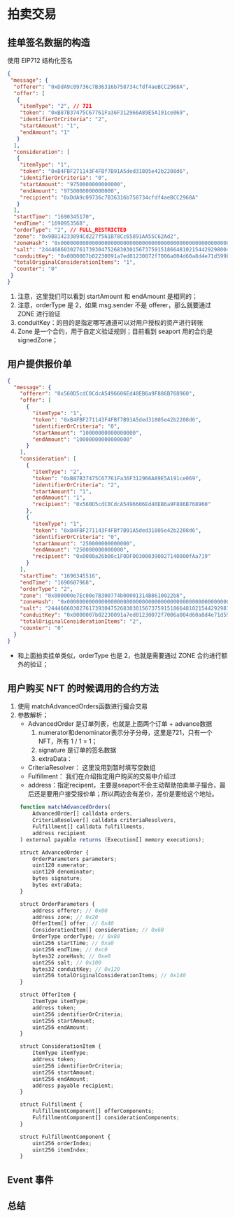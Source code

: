 # 拍卖交易

## 挂单签名数据的构造

使用 EIP712 结构化签名

```JSON
{
 "message": {
  "offerer": "0xDdA9c09736c7B36316b758734cfdf4aeBCC2968A",
  "offer": [
   {
    "itemType": "2", // 721
    "token": "0xB87B37475C67761Fa36F312966A89E5A191ce069",
    "identifierOrCriteria": "2",
    "startAmount": "1",
    "endAmount": "1"
   }
  ],
  "consideration": [
   {
    "itemType": "1",
    "token": "0xB4FBF271143F4FBf7B91A5ded31805e42b2208d6",
    "identifierOrCriteria": "0",
    "startAmount": "9750000000000000",
    "endAmount": "9750000000000000",
    "recipient": "0xDdA9c09736c7B36316b758734cfdf4aeBCC2968A"
   }
  ],
  "startTime": "1690345170",
  "endTime": "1690953568",
  "orderType": "2", // FULL_RESTRICTED
  "zone": "0x9B814233894Cd227f561B78Cc65891AA55C62Ad2",
  "zoneHash": "0x0000000000000000000000000000000000000000000000000000000000000000",
  "salt": "24446860302761739304752683030156737591518664810215442929800467309395918027993",
  "conduitKey": "0x0000007b02230091a7ed01230072f7006a004d60a8d4e71d599b8104250f0000",
  "totalOriginalConsiderationItems": "1",
  "counter": "0"
 }
}
```

1. 注意，这里我们可以看到 startAmount 和 endAmount 是相同的；
2. 注意，orderType 是 2，如果 msg.sender 不是 offerer，那么就要通过 ZONE 进行验证
3. conduitKey：的目的是指定哪写通道可以对用户授权的资产进行转账
4. Zone 是一个合约，用于自定义验证规则；目前看到 seaport 用的合约是 signedZone；

## 用户提供报价单

```json
{
  "message": {
    "offerer": "0x560D5cdC0CdcA5496606Ed40EB6a9F886B768960",
    "offer": [
      {
        "itemType": "1",
        "token": "0xB4FBF271143F4FBf7B91A5ded31805e42b2208d6",
        "identifierOrCriteria": "0",
        "startAmount": "10000000000000000",
        "endAmount": "10000000000000000"
      }
    ],
    "consideration": [
      {
        "itemType": "2",
        "token": "0xB87B37475C67761Fa36F312966A89E5A191ce069",
        "identifierOrCriteria": "2",
        "startAmount": "1",
        "endAmount": "1",
        "recipient": "0x560D5cdC0CdcA5496606Ed40EB6a9F886B768960"
      },
      {
        "itemType": "1",
        "token": "0xB4FBF271143F4FBf7B91A5ded31805e42b2208d6",
        "identifierOrCriteria": "0",
        "startAmount": "250000000000000",
        "endAmount": "250000000000000",
        "recipient": "0x0000a26b00c1F0DF003000390027140000fAa719"
      }
    ],
    "startTime": "1690345516",
    "endTime": "1690607968",
    "orderType": "2",
    "zone": "0x000000e7Ec00e7B300774b00001314B8610022b8",
    "zoneHash": "0x0000000000000000000000000000000000000000000000000000000000000000",
    "salt": "24446860302761739304752683030156737591518664810215442929817238018060826374234",
    "conduitKey": "0x0000007b02230091a7ed01230072f7006a004d60a8d4e71d599b8104250f0000",
    "totalOriginalConsiderationItems": "2",
    "counter": "0"
  }
}
```

- 和上面拍卖挂单类似，orderType 也是 2，也就是需要通过 ZONE 合约进行额外的验证；

## 用户购买 NFT 的时候调用的合约方法

1. 使用 matchAdvancedOrders函数进行撮合交易
2. 参数解析；
   - AdvancedOrder 是订单列表，也就是上面两个订单 + advance数据
      1. numerator和denominator表示分子分母，这里是721，只有一个NFT，所有 1 / 1 = 1；
      2. signature 是订单的签名数据
      3. extraData： 
   - CriteriaResolver： 这里没用到暂时填写空数组
   - Fulfillment： 我们在介绍指定用户购买的交易中介绍过
   - address：指定recipent，主要是seaport不会主动帮助拍卖单子撮合，最后还是要用户接受报价单；所以两边会有差价，差价是要给这个地址。

```javascript
    function matchAdvancedOrders(
        AdvancedOrder[] calldata orders,
        CriteriaResolver[] calldata criteriaResolvers,
        Fulfillment[] calldata fulfillments,
        address recipient
    ) external payable returns (Execution[] memory executions);

    struct AdvancedOrder {
        OrderParameters parameters;
        uint120 numerator;
        uint120 denominator;
        bytes signature;
        bytes extraData;
    }

    struct OrderParameters {
        address offerer; // 0x00
        address zone; // 0x20
        OfferItem[] offer; // 0x40
        ConsiderationItem[] consideration; // 0x60
        OrderType orderType; // 0x80
        uint256 startTime; // 0xa0
        uint256 endTime; // 0xc0
        bytes32 zoneHash; // 0xe0
        uint256 salt; // 0x100
        bytes32 conduitKey; // 0x120
        uint256 totalOriginalConsiderationItems; // 0x140
    }

    struct OfferItem {
        ItemType itemType;
        address token;
        uint256 identifierOrCriteria;
        uint256 startAmount;
        uint256 endAmount;
    }

    struct ConsiderationItem {
        ItemType itemType;
        address token;
        uint256 identifierOrCriteria;
        uint256 startAmount;
        uint256 endAmount;
        address payable recipient;
    }

    struct Fulfillment {
        FulfillmentComponent[] offerComponents;
        FulfillmentComponent[] considerationComponents;
    }

    struct FulfillmentComponent {
        uint256 orderIndex;
        uint256 itemIndex;
    }
```

## Event 事件


## 总结

